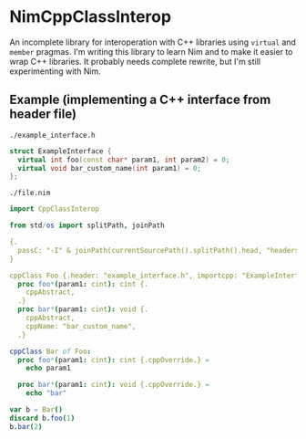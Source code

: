 # NimCppClassInterop

An incomplete library for interoperation with C++ libraries using `virtual` and `member` pragmas. I'm writing this library to learn Nim and to make it easier to wrap C++ libraries. It probably needs complete rewrite, but I'm still experimenting with Nim.

## Example (implementing a C++ interface from header file)

`./example_interface.h`
```c++
struct ExampleInterface {
  virtual int foo(const char* param1, int param2) = 0;
  virtual void bar_custom_name(int param1) = 0;
};
```

`./file.nim`
```nim
import CppClassInterop

from std/os import splitPath, joinPath

{.
  passC: "-I" & joinPath(currentSourcePath().splitPath().head, "headers")
}

cppClass Foo {.header: "example_interface.h", importcpp: "ExampleInterface".}:
  proc foo*(param1: cint): cint {.
    cppAbstract,
  .}
  proc bar*(param1: cint): void {.
    cppAbstract,
    cppName: "bar_custom_name",
  .}

cppClass Bar of Foo:
  proc foo*(param1: cint): cint {.cppOverride.} =
    echo param1

  proc bar*(param1: cint): void {.cppOverride.} =
    echo "bar"

var b = Bar()
discard b.foo(1)
b.bar(2)
```
